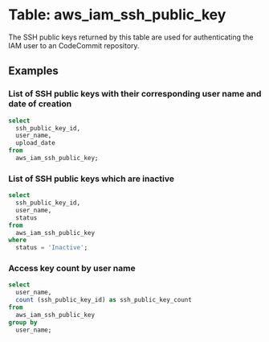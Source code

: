 # Table: aws_iam_ssh_public_key

The SSH public keys returned by this table are used for authenticating the IAM user to an CodeCommit repository.

## Examples

### List of SSH public keys with their corresponding user name and date of creation

```sql
select
  ssh_public_key_id,
  user_name,
  upload_date
from
  aws_iam_ssh_public_key;
```


### List of SSH public keys which are inactive

```sql
select
  ssh_public_key_id,
  user_name,
  status
from
  aws_iam_ssh_public_key
where
  status = 'Inactive';
```


### Access key count by user name

```sql
select
  user_name,
  count (ssh_public_key_id) as ssh_public_key_count
from
  aws_iam_ssh_public_key
group by
  user_name;
```
